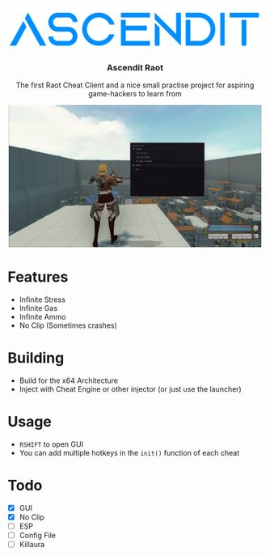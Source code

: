 <!-- PROJECT LOGO -->
<br />
<div align="center">
  <a href="https://github.com/NotNanook/Ascendit-Raot">
    <img src="images/logoBig.png" alt="Logo" width="500">
  </a>

  <h3 align="center">Ascendit Raot</h3>

  <p align="center">
    The first Raot Cheat Client and a nice small practise project for aspiring game-hackers to learn from
  </p>
  
  <a href="https://github.com/NotNanook/Ascendit-Raot">
    <img src="images/Showcase.jpg" alt="Showcase" width="500">
  </a>
</div>

# Features
- Infinite Stress
- Infinite Gas
- Infinite Ammo
- No Clip (Sometimes crashes)

# Building
- Build for the x64 Architecture
- Inject with Cheat Engine or other injector (or just use the launcher)

# Usage
- `RSHIFT` to open GUI
- You can add multiple hotkeys in the `init()` function of each cheat

# Todo
- [X] GUI
- [X] No Clip
- [ ] ESP
- [ ] Config File
- [ ] Killaura
